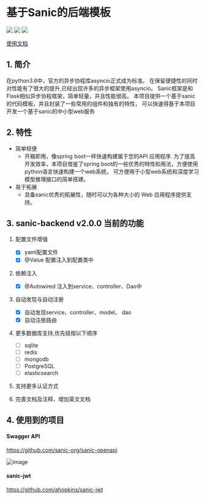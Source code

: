 # 基于Sanic的后端模板
<p align="left">
    <a href=""><img src="https://img.shields.io/badge/OS-Linux%2C%20Win%2C%20Mac-brightgreen.svg"></a>
    <a href=""><img src="https://img.shields.io/badge/Python->=3.6-aff.svg"></a>
    <a href=""><img src="https://img.shields.io/badge/License-MIT-green.svg"></a>
</p>


[使用文档](https://lovemefan.github.io/sanic-backend/)
## 1. 简介
在python3.6中，官方的异步协程库asyncio正式成为标准。
在保留便捷性的同时对性能有了很大的提升,已经出现许多的异步框架使用asyncio。
Sanic框架是和Flask相似异步协程框架，简单轻量，并且性能很高。
本项目提供一个基于sanic的代码模板，并且封装了一些常用的组件和独有的特性，
可以快速得基于本项目开发一个基于sanic的中小型web服务

## 2. 特性

- 简单轻便
    - 开箱即用，像spring boot一样快速构建属于您的API 应用程序.
      为了提高开发效率，本项目借鉴了spring boot的一些优秀的特性和用法，方便使用python语言快速构建一个web系统，
        可方便用于小型web系统和深度学习模型推理接口的简单搭建。
- 易于拓展
    - 具备sanic优秀的拓展性，随时可以为各种大小的 Web 应用程序提供支持。

## 3. sanic-backend v2.0.0 当前的功能
 1. 配置文件增强

    - [x] yaml配置文件
    - [x] @Value 配置注入到配置类中

 2. 依赖注入

    - [x] @Autowired 注入到service、controller、Dao中
 3. 自动发现与自动注册

    - [x] 自动发现service、controller、model、 dao
    - [x] 自动注册路由

 4. 更多数据库支持,优先级按以下顺序

    - [ ] sqlite
    - [ ] redis
    - [ ] mongodb
    - [ ] PostgreSQL
    - [ ] elasticsearch
 5. 支持更多认证方式

 6. 完善文档及注释，增加英文文档

## 4. 使用到的项目

#### Swagger API

https://github.com/sanic-org/sanic-openapi

![image](https://raw.githubusercontent.com/lovemefan/sanic-backend/master/resources/swagger.png)

#### sanic-jwt

https://github.com/ahopkins/sanic-jwt

